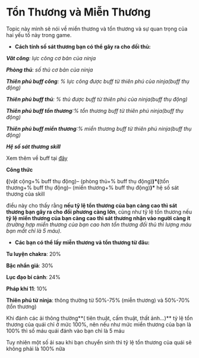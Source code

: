 # Tổn Thương và Miễn Thương

Topic này mình sẽ nói về miển thương và tổn thương và sự quan trọng của hai yếu tố này trong game.

* **Cách tính số sát thương bạn có thể gây ra cho đối thủ:**

_**Vât công**: lực công cơ bản của ninja_

_**Phòng thủ**: số thủ cơ bản của ninja_

_**Thiên phú buff công**: % lực công được buff từ thiên phú của ninja(buff thụ động)_

_**Thiên phú buff thủ**: % thủ được buff từ thiên phú của ninja(buff thụ động)_

_**Thiên phú buff tổn thương**:% tổn thương buff từ thiên phú ninja(buff thụ động)_

_**Thiên phú buff miển thương**:% miển thương buff từ thiên phú ninja(buff thụ động)_

_**Hệ số sát thương skill**_

Xem thêm về buff tại [đây](buff-va-debuff.md)

**Công thức**

**(**(vật cộng+% buff thụ động)– (phòng thủ+% buff thụ động)**)\*(**(tổn thương+% buff thụ động)– (miển thương+% buff thụ động)**)\*** hệ số sát thương của skill

điều này cho thấy rằng **nếu tỹ lệ tổn thương của bạn càng cao thì sát thương bạn gây ra cho đối phương càng lớn**, củng như tỹ lệ tổn thương nếu **tỹ lệ miển thương của bạn càng cao thì sát thương nhận vào người càng ít** _(trường hợp miển thương của bạn cao hơn tổn thương đối thủ thì lượng máu bạn mất chỉ là 5 máu)._

* **Các bạn có thể lấy miễn thương vả tổn thương từ đâu:**

**Tu luyện chakra**: 20%

**Bậc nhẩn giả**: 30%

**Lục đạo bí cảnh**: 24%

**Pháp khí 11**: 10%

**Thiên phú từ ninja**: thông thường từ 50%-75% (miễn thương) và 50%-70% (tổn thương)

Khi đánh các ải thông thường**( tiên thuật, cấm thuật, thất ảnh…)** tỷ lệ tổn thương của quái chỉ ở mức 100%, nên nếu như mức miển thương của bạn là 100% thì số máu quái đánh vào bạn chỉ là 5 máu

Tuy nhiên một số ải sau khi bạn chuyển sinh thì tỹ lệ tổn thương của quái sẽ không phải là 100% nữa
